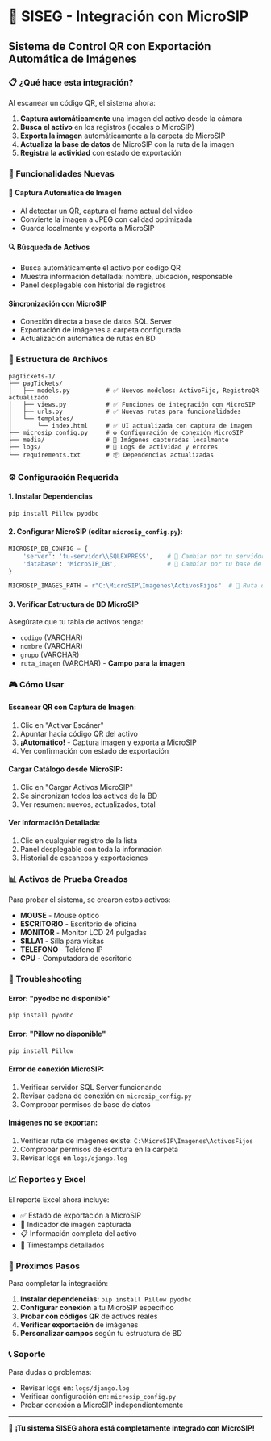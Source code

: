 # 🎯 SISEG - Integración con MicroSIP
## Sistema de Control QR con Exportación Automática de Imágenes

### 📋 ¿Qué hace esta integración?

Al escanear un código QR, el sistema ahora:
1. **Captura automáticamente** una imagen del activo desde la cámara
2. **Busca el activo** en los registros (locales o MicroSIP)
3. **Exporta la imagen** automáticamente a la carpeta de MicroSIP
4. **Actualiza la base de datos** de MicroSIP con la ruta de la imagen
5. **Registra la actividad** con estado de exportación

### 🚀 Funcionalidades Nuevas

#### 📸 **Captura Automática de Imagen**
- Al detectar un QR, captura el frame actual del video
- Convierte la imagen a JPEG con calidad optimizada
- Guarda localmente y exporta a MicroSIP

#### 🔍 **Búsqueda de Activos**
- Busca automáticamente el activo por código QR
- Muestra información detallada: nombre, ubicación, responsable
- Panel desplegable con historial de registros

####  **Sincronización con MicroSIP**
- Conexión directa a base de datos SQL Server
- Exportación de imágenes a carpeta configurada
- Actualización automática de rutas en BD

### 📁 Estructura de Archivos

```
pagTickets-1/
├── pagTickets/
│   ├── models.py          # ✅ Nuevos modelos: ActivoFijo, RegistroQR actualizado
│   ├── views.py           # ✅ Funciones de integración con MicroSIP
│   ├── urls.py            # ✅ Nuevas rutas para funcionalidades
│   └── templates/
│       └── index.html     # ✅ UI actualizada con captura de imagen
├── microsip_config.py     # ⚙️ Configuración de conexión MicroSIP
├── media/                 # 📁 Imágenes capturadas localmente
├── logs/                  # 📝 Logs de actividad y errores
└── requirements.txt       # 📦 Dependencias actualizadas
```

### ⚙️ Configuración Requerida

#### 1. **Instalar Dependencias**
```bash
pip install Pillow pyodbc
```

#### 2. **Configurar MicroSIP** (editar `microsip_config.py`):
```python
MICROSIP_DB_CONFIG = {
    'server': 'tu-servidor\\SQLEXPRESS',    # 🔧 Cambiar por tu servidor
    'database': 'MicroSIP_DB',              # 🔧 Cambiar por tu base de datos
}

MICROSIP_IMAGES_PATH = r"C:\MicroSIP\Imagenes\ActivosFijos"  # 🔧 Ruta de imágenes
```

#### 3. **Verificar Estructura de BD MicroSIP**
Asegúrate que tu tabla de activos tenga:
- `codigo` (VARCHAR)
- `nombre` (VARCHAR) 
- `grupo` (VARCHAR)
- `ruta_imagen` (VARCHAR) - **Campo para la imagen**

### 🎮 Cómo Usar

#### **Escanear QR con Captura de Imagen:**
1. Clic en "Activar Escáner"
2. Apuntar hacia código QR del activo
3. **¡Automático!** - Captura imagen y exporta a MicroSIP
4. Ver confirmación con estado de exportación

#### **Cargar Catálogo desde MicroSIP:**
1. Clic en "Cargar Activos MicroSIP"
2. Se sincronizan todos los activos de la BD
3. Ver resumen: nuevos, actualizados, total

#### **Ver Información Detallada:**
1. Clic en cualquier registro de la lista
2. Panel desplegable con toda la información
3. Historial de escaneos y exportaciones

### 📊 Activos de Prueba Creados

Para probar el sistema, se crearon estos activos:
- **MOUSE** - Mouse óptico
- **ESCRITORIO** - Escritorio de oficina  
- **MONITOR** - Monitor LCD 24 pulgadas
- **SILLA1** - Silla para visitas
- **TELEFONO** - Teléfono IP
- **CPU** - Computadora de escritorio

### 🔧 Troubleshooting

#### **Error: "pyodbc no disponible"**
```bash
pip install pyodbc
```

#### **Error: "Pillow no disponible"**
```bash
pip install Pillow
```

#### **Error de conexión MicroSIP:**
1. Verificar servidor SQL Server funcionando
2. Revisar cadena de conexión en `microsip_config.py`
3. Comprobar permisos de base de datos

#### **Imágenes no se exportan:**
1. Verificar ruta de imágenes existe: `C:\MicroSIP\Imagenes\ActivosFijos`
2. Comprobar permisos de escritura en la carpeta
3. Revisar logs en `logs/django.log`

### 📈 Reportes y Excel

El reporte Excel ahora incluye:
- ✅ Estado de exportación a MicroSIP
- 📸 Indicador de imagen capturada
- 📋 Información completa del activo
- 📅 Timestamps detallados

### 🎯 Próximos Pasos

Para completar la integración:
1. **Instalar dependencias:** `pip install Pillow pyodbc`
2. **Configurar conexión** a tu MicroSIP específico
3. **Probar con códigos QR** de activos reales
4. **Verificar exportación** de imágenes
5. **Personalizar campos** según tu estructura de BD

### 📞 Soporte

Para dudas o problemas:
- Revisar logs en: `logs/django.log`
- Verificar configuración en: `microsip_config.py`
- Probar conexión a MicroSIP independientemente

---
🎉 **¡Tu sistema SISEG ahora está completamente integrado con MicroSIP!**
